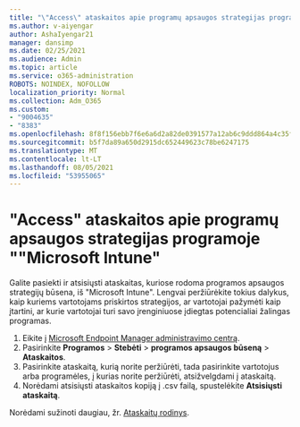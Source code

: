 ```yaml
---
title: "\"Access\" ataskaitos apie programų apsaugos strategijas programoje \"\"Microsoft Intune\""
ms.author: v-aiyengar
author: AshaIyengar21
manager: dansimp
ms.date: 02/25/2021
ms.audience: Admin
ms.topic: article
ms.service: o365-administration
ROBOTS: NOINDEX, NOFOLLOW
localization_priority: Normal
ms.collection: Adm_O365
ms.custom:
- "9004635"
- "8383"
ms.openlocfilehash: 8f8f156ebb7f6e6a6d2a82de0391577a12ab6c9ddd864a4c35f0e24c4ac638d9
ms.sourcegitcommit: b5f7da89a650d2915dc652449623c78be6247175
ms.translationtype: MT
ms.contentlocale: lt-LT
ms.lasthandoff: 08/05/2021
ms.locfileid: "53955065"
---
```

# <a name="access-reports-about-app-protection-policies-in-microsoft-intune"></a>"Access" ataskaitos apie programų apsaugos strategijas programoje ""Microsoft Intune"

Galite pasiekti ir atsisiųsti ataskaitas, kuriose rodoma programos apsaugos strategijų būsena, iš "Microsoft Intune". Lengvai peržiūrėkite tokius dalykus, kaip kuriems vartotojams priskirtos strategijos, ar vartotojai pažymėti kaip įtartini, ar kurie vartotojai turi savo įrenginiuose įdiegtas potencialiai žalingas programas.

1. Eikite į [Microsoft Endpoint Manager administravimo centrą](https://go.microsoft.com/fwlink/?linkid=2109431).
1. Pasirinkite **Programos**  >  **Stebėti**  >  **programos apsaugos būseną**  >  **Ataskaitos**.
1. Pasirinkite ataskaitą, kurią norite peržiūrėti, tada pasirinkite vartotojus arba programėles, į kurias norite peržiūrėti, atsižvelgdami į ataskaitą.
1. Norėdami atsisiųsti ataskaitos kopiją į .csv failą, spustelėkite **Atsisiųsti ataskaitą**.

Norėdami sužinoti daugiau, žr. [Ataskaitų rodinys](https://go.microsoft.com/fwlink/?linkid=2109431).
